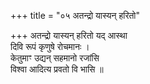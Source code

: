 +++
title = "०५ अतन्द्रो यास्यन् हरितो"

+++
अतन्द्रो यास्यन् हरितो यद् आस्था  
दिवि रूपं कृणुषे रोचमानः ।  
केतुमाꣳ उद्यन् सहमानो रजांसि  
विश्वा आदित्य प्रवतो वि भासि ॥